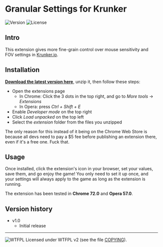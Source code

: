 # Granular Settings for Krunker
![Version](https://img.shields.io/badge/Version-1.0-green.svg) ![License](https://img.shields.io/badge/License-WTFPL%20v2-blue.svg)


## Intro


This extension gives more fine-grain control over mouse sensitivity and FOV settings in [Krunker.io](https://krunker.io/).


## Installation


[**Download the latest version here**](https://github.com/adam10603/Granular-Settings-for-Krunker/releases/download/v1.0/Granular-Settings-for-Krunker-v1.0.zip), unzip it, then follow these steps:
  * Open the extensions page
    * In Chrome: Click the 3 dots in the top right, and go to *More tools* -> *Extensions*
    * In Opera: press *Ctrl + Shift + E*
  * Enable *Developer mode* on the top right
  * Click *Load unpacked* on the top left
  * Select the *extension* folder from the files you unzipped

The only reason for this instead of it being on the Chrome Web Store is because all devs need to pay a $5 fee before publishing an extension there, even if it's a free one. Fuck that.


## Usage


Once installed, click the extension's icon in your browser, set your values, save them, and go enjoy the game! You only need to set it up once, and your settings will always apply to the game as long as the extension is running.

The extension has been tested in **Chrome 72.0** and **Opera 57.0**.


## Version history


* v1.0
  * Initial release

_____________________
![WTFPL](http://www.wtfpl.net/wp-content/uploads/2012/12/wtfpl-badge-2.png) Licensed under WTFPL v2 (see the file [COPYING](COPYING)).